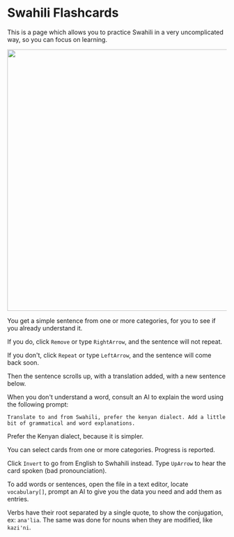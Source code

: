 # Swahili Flashcards

This is a page which allows you to practice Swahili in a very uncomplicated way, so you can focus on learning. 

<img src="https://github.com/user-attachments/assets/2495b776-6483-4f6b-bff3-d7165043ebb7" width="600">

You get a simple sentence from one or more categories, for you to see if you already understand it. 

If you do, click `Remove` or type `RightArrow`, and the sentence will not repeat. 

If you don't, click `Repeat` or type `LeftArrow`, and the sentence will come back soon. 

Then the sentence scrolls up, with a translation added, with a new sentence below. 

When you don't understand a word, consult an AI to explain the word using the following prompt: 

    Translate to and from Swahili, prefer the kenyan dialect. Add a little bit of grammatical and word explanations.

Prefer the Kenyan dialect, because it is simpler. 

You can select cards from one or more categories. Progress is reported. 

Click `Invert` to go from English to Swhahili instead. Type `UpArrow` to hear the card spoken (bad pronounciation). 

To add words or sentences, open the file in a text editor, locate `vocabulary[]`, prompt an AI to give you the data you need and add them as entries. 

Verbs have their root separated by a single quote, to show the conjugation, ex: `ana'lia`. The same was done for nouns when they are modified, like `kazi'ni`. 


